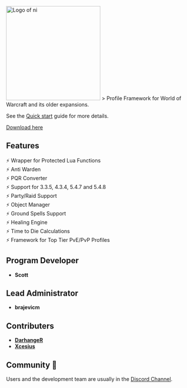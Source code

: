 <img src="https://nhub.app/_media/GitHub Logo.png" alt="Logo of ni" width="256"/>
> Profile Framework for World of Warcraft and its older expansions.

See the [Quick start](https://nhub.app/#/getting-started/quickstart) guide for more details.

[Download here](https://github.com/official-nhub/ni/releases)

## Features

⚡️ Wrapper for Protected Lua Functions<br>
⚡️ Anti Warden<br>
⚡️ PQR Converter<br>
⚡️ Support for 3.3.5, 4.3.4, 5.4.7 and 5.4.8<br>
⚡️ Party/Raid Support<br>
⚡️ Object Manager<br>
⚡️ Ground Spells Support<br>
⚡️ Healing Engine<br>
⚡️ Time to Die Calculations<br>
⚡️ Framework for Top Tier PvE/PvP Profiles<br>

## Program Developer

- **Scott**

## Lead Administrator

- **brajevicm**

## Contributers

- **[DarhangeR](https://github.com/DarhangeR/Ni-Profiles/)**
- **[Xcesius](https://github.com/Xcesius/Ni-Profiles/)**


## Community 👋

Users and the development team are usually in the [Discord Channel](https://discord.gg/BbSE5qw).
